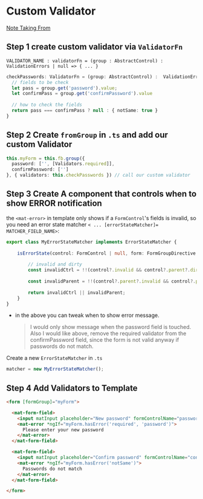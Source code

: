 # Custom Validator


[Note Taking From](https://stackoverflow.com/questions/51605737/confirm-password-validation-in-angular-6)


## Step 1 create custom validator via `ValidatorFn`

`VALIDATOR_NAME : validatorFn = (group : AbstractControl) : ValidationErrors | null => { ... }`

```typescript
checkPasswords: ValidatorFn = (group: AbstractControl) :  ValidationErrors | null => { 
  // fields to be check
  let pass = group.get('password').value;
  let confirmPass = group.get('confirmPassword').value
  
  // how to check the fields
  return pass === confirmPass ? null : { notSame: true }
}
```

## Step 2 Create `fromGroup` in `.ts` and add our custom Validator

```typescript
this.myForm = this.fb.group({
  password: ['', [Validators.required]],
  confirmPassword: ['']
}, { validators: this.checkPasswords }) // call our custom validator
```

## Step 3 Create A component that controls when to show ERROR notification

the `<mat-error>` in template only shows if a `FormControl`'s fields is invalid, so you need an error state matcher `< ... [errorStateMatcher]= MATCHER_FIELD_NAME>`:

```typescript
export class MyErrorStateMatcher implements ErrorStateMatcher {
    
    isErrorState(control: FormControl | null, form: FormGroupDirective | NgForm | null): boolean {
        
        // invalid and dirty 
        const invalidCtrl = !!(control?.invalid && control?.parent?.dirty);
        
        const invalidParent = !!(control?.parent?.invalid && control?.parent?.dirty);
        
        return invalidCtrl || invalidParent;
    }
}
```
- in the above you can tweak when to show error message. 
    > I would only show message when the password field is touched.   
    > Also I would like above, remove the required validator from the confirmPassword field, since the form is not valid anyway if passwords do not match.  

Create a new `ErrorStateMatcher` in `.ts`
```typescript 
matcher = new MyErrorStateMatcher();
```

## Step 4 Add Validators to Template

```html
<form [formGroup]="myForm">

  <mat-form-field>
    <input matInput placeholder="New password" formControlName="password" required>
    <mat-error *ngIf="myForm.hasError('required', 'password')">
      Please enter your new password
    </mat-error>
  </mat-form-field>

  <mat-form-field>
    <input matInput placeholder="Confirm password" formControlName="confirmPassword" [errorStateMatcher]="matcher">
    <mat-error *ngIf="myForm.hasError('notSame')">
      Passwords do not match
    </mat-error>  
  </mat-form-field>

</form>
```